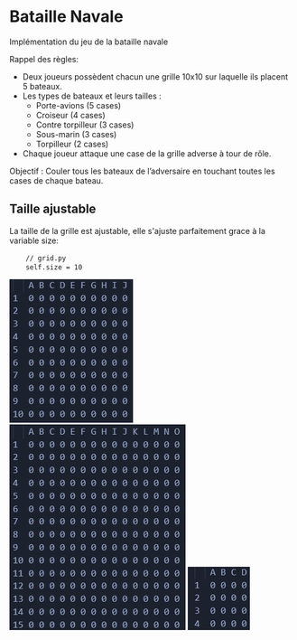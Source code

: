 # Bataille Navale

Implémentation du jeu de la bataille navale 

Rappel des règles:
- Deux joueurs possèdent chacun une grille 10x10 sur laquelle ils placent 5 bateaux.
- Les types de bateaux et leurs tailles :
    - Porte-avions (5 cases)
    - Croiseur (4 cases)
    - Contre torpilleur (3 cases)
    - Sous-marin (3 cases)
    - Torpilleur (2 cases)
- Chaque joueur attaque une case de la grille adverse à tour de rôle.

Objectif : Couler tous les bateaux de l’adversaire en touchant toutes les cases de chaque bateau.

## Taille ajustable

La taille de la grille est ajustable, elle s'ajuste parfaitement grace à la variable size:
```
    // grid.py
    self.size = 10
```

![alt text](https://github.com/Maxence-villet/Bataille-Navale/blob/main/images/grid-size-10.png)    ![alt text](https://github.com/Maxence-villet/Bataille-Navale/blob/main/images/grid-size-15.png) ![alt text](https://github.com/Maxence-villet/Bataille-Navale/blob/main/images/grid-size-4.png)
